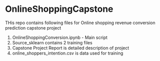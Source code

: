# OnlineShoppingCapstone

THis repo contains following files for Online shopping revenue conversion prediction capstone project

1)  OnlineShoppingConversion.ipynb  -  Main script 
2)  Source_sklearn contains 2 training files
3) Capstone Project Report is detailed description of project
4) online_shoppers_intention.csv is data used for training 

